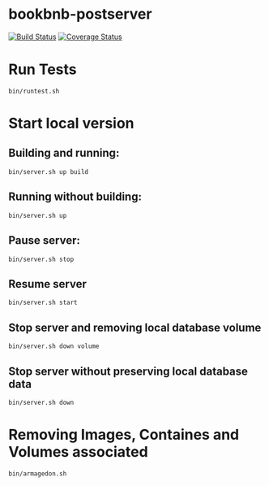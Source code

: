 # bookbnb-postserver

[![Build Status](https://travis-ci.com/bookbnb-G7/bookbnb-postserver.svg?branch=develop)](https://travis-ci.com/bookbnb-G7/bookbnb-postserver)
[![Coverage Status](https://coveralls.io/repos/github/bookbnb-G7/bookbnb-postserver/badge.svg?branch=master)](https://coveralls.io/github/bookbnb-G7/bookbnb-postserver?branch=develop)

# Run Tests
`bin/runtest.sh`

# Start local version

## Building and running:
`bin/server.sh up build`

## Running without building:
`bin/server.sh up`

## Pause server:
`bin/server.sh stop`

## Resume server
`bin/server.sh start`

## Stop server and removing local database volume
`bin/server.sh down volume`

## Stop server without preserving local database data
`bin/server.sh down`

# Removing Images, Containes and Volumes associated
`bin/armagedon.sh`
